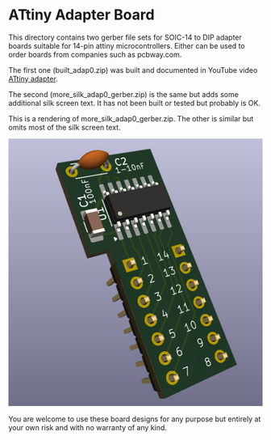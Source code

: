 # ATtiny Adapter Board
This directory contains two gerber file sets for SOIC-14 to DIP adapter
boards suitable for 14-pin attiny microcontrollers.  Either can be used
to order boards from companies such as pcbway.com.

The first one (built_adap0.zip) was built and documented in YouTube
video [ATtiny adapter](https://youtu.be/i0RURwuS72Q).

The second (more_silk_adap0_gerber.zip) is the same but adds some
additional silk screen text.  It has not been built or tested but
probably is OK.

This is a rendering of more_silk_adap0_gerber.zip.  The other is
similar but omits most of the silk screen text.

![Rendering of more_silk_adap0_gerber.zip](https://github.com/grughuhler/attiny/blob/main/attiny_adapter/adapter_image.png)

You are welcome to use these board designs for any purpose but
entirely at your own risk and with no warranty of any kind.
